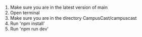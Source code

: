 1. Make sure you are in the latest version of main
2. Open terminal
3. Make sure you are in the directory CampusCast/campuscast
4. Run 'npm install'
5. Run 'npm run dev'